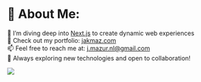 # 💫 About Me:
🌱 I’m diving deep into [Next.js](https://nextjs.org/) to create dynamic web experiences<br>
🎨 Check out my portfolio: [jakmaz.com](https://jakmaz.com)<br>
📫 Feel free to reach me at: j.mazur.nl@gmail.com<br>
🚀 Always exploring new technologies and open to collaboration!

[![](https://visitcount.itsvg.in/api?id=jakmaz&icon=0&color=0)](https://visitcount.itsvg.in)
<!-- Proudly created with GPRM ( https://gprm.itsvg.in ) -->
